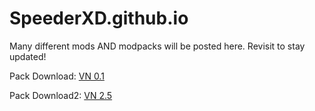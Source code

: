 # SpeederXD.github.io
Many different mods AND modpacks will be posted here. Revisit to stay updated!

Pack Download: [VN 0.1](https://github.com/SpeederXD/SpeederXD.github.io/raw/main/VN%201.20.2-0.1.zip)

Pack Download2: [VN 2.5](https://www.youtube.com/watch?v=xvFZjo5PgG0)
